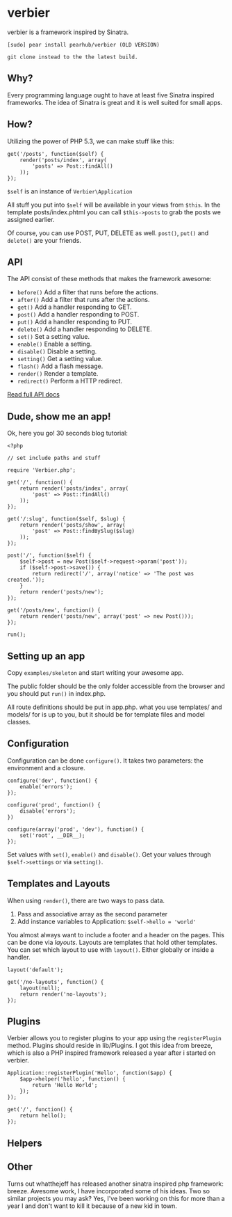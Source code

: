 verbier
=======

verbier is a framework inspired by Sinatra.

	[sudo] pear install pearhub/verbier (OLD VERSION)
	
	git clone instead to the the latest build.

## Why?
Every programming language ought to have at least five Sinatra inspired frameworks.
The idea of Sinatra is great and it is well suited for small apps.

## How?
Utilizing the power of PHP 5.3, we can make stuff like this:

	get('/posts', function($self) {
		render('posts/index', array(
			'posts' => Post::findAll()
		));
	});
	
`$self` is an instance of `Verbier\Application`

All stuff you put into `$self` will be available in your views from `$this`. In the template posts/index.phtml you can call `$this->posts` to grab the posts we assigned earlier.

Of course, you can use POST, PUT, DELETE as well. `post()`, `put()` and `delete()` are your friends.

## API
The API consist of these methods that makes the framework awesome:

* `before()` Add a filter that runs before the actions.
* `after()` Add a filter that runs after the actions.
* `get()` Add a handler responding to GET.
* `post()` Add a handler responding to POST.
* `put()` Add a handler responding to PUT.
* `delete()` Add a handler responding to DELETE.
* `set()` Set a setting value.
* `enable()` Enable a setting.
* `disable()` Disable a setting.
* `setting()` Get a setting value.
* `flash()` Add a flash message.
* `render()` Render a template.
* `redirect()` Perform a HTTP redirect.

[Read full API docs](http://)

## Dude, show me an app!
Ok, here you go! 30 seconds blog tutorial:

	<?php
	
	// set include paths and stuff
	
	require 'Verbier.php';
	
	get('/', function() {
		return render('posts/index', array(
			'post' => Post::findAll()
		));
	});
	
	get('/:slug', function($self, $slug) {
		return render('posts/show', array(
			'post' => Post::findBySlug($slug)
		));
	});
	
	post('/', function($self) {
		$self->post = new Post($self->request->param('post'));
		if ($self->post->save()) {
			return redirect('/', array('notice' => 'The post was created.'));
		}
		return render('posts/new');
	});
	
	get('/posts/new', function() {
		return render('posts/new', array('post' => new Post()));
	});
	
	run();


## Setting up an app
Copy `examples/skeleton` and start writing your awesome app.

The public folder should be the only folder accessible from the browser and you should put `run()` in index.php.

All route definitions should be put in app.php. what you use templates/ and models/ for is up to you, but it should be for template files and model classes.

## Configuration
Configuration can be done `configure()`. It takes two parameters: the environment and a closure.

	configure('dev', function() {
		enable('errors');
	});
	
	configure('prod', function() {
		disable('errors');
	})
	
	configure(array('prod', 'dev'), function() {
		set('root', __DIR__);
	});

Set values with `set()`, `enable()` and `disable()`. Get your values through `$self->settings` or via `setting()`.


## Templates and Layouts
When using `render()`, there are two ways to pass data.
1. Pass and associative array as the second parameter
2. Add instance variables to Application: `$self->hello = 'world'`

You almost always want to include a footer and a header on the pages. This can be done via _layouts_. Layouts are templates that hold other templates. You can set which layout to use with `layout()`. Either globally or inside a handler.

	layout('default');
	
	get('/no-layouts', function() {
		layout(null);
		return render('no-layouts');
	});

## Plugins
Verbier allows you to register plugins to your app using the `registerPlugin` method. Plugins should reside in lib/Plugins. I got this idea from breeze, which is also a PHP inspired framework released a year after i started on verbier.

	Application::registerPlugin('Hello', function($app) {
		$app->helper('hello', function() {
			return 'Hello World';
		});
	});
	
	get('/', function() {
		return hello();
	});

## Helpers


## Other
Turns out whatthejeff has released another sinatra inspired php framework: breeze. Awesome work, I have incorporated some of his ideas. Two so similar projects you may ask? Yes, I've been working on this for more than a year I and don't want to kill it because of a new kid in town.

